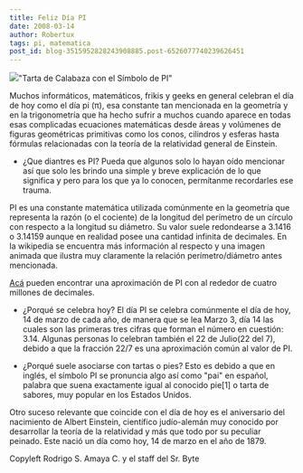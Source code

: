 ```yaml
---
title: Feliz Día PI
date: 2008-03-14
author: Robertux
tags: pi, matematica
post_id: blog-3515952828243908885.post-6526077740239626451
---
```


[![](http://bp0.blogger.com/_jH77WNrMVRA/R9mFlNxJydI/AAAAAAAAAnw/niYOdn6XY-s/s320/2190712270_b57a62e511.jpg)](http://bp0.blogger.com/_jH77WNrMVRA/R9mFlNxJydI/AAAAAAAAAnw/niYOdn6XY-s/s1600-h/2190712270_b57a62e511.jpg)"Tarta de Calabaza con el Símbolo de PI"

Muchos informáticos, matemáticos, frikis y geeks en general celebran el día de hoy como el día pi (π), esa constante tan mencionada en la geometría y en la trigonometría que ha hecho sufrir a muchos cuando aparece en todas esas complicadas ecuaciones matemáticas desde áreas y volúmenes de figuras geométricas primitivas como los conos, cilindros y esferas hasta fórmulas relacionadas con la teoría de la relatividad general de Einstein.

- ¿Que diantres es PI?
Pueda que algunos solo lo hayan oído mencionar así que solo les brindo una simple y breve explicación de lo que significa y pero para los que ya lo conocen, permítanme recordarles ese trauma.

PI es una constante matemática utilizada comúnmente en la geometría que representa la razón (o el cociente) de la longitud del perímetro de un círculo con respecto a la longitud su diámetro. Su valor suele redondearse a 3.1416 o 3.14159 aunque en realidad posee una cantidad infinita de decimales. En la wikipedia se encuentra más información al respecto y una imagen animada que ilustra muy claramente la relación perímetro/diámetro antes mencionada.

[Acá](http://zenwerx.com/pi.php) pueden encontrar una aproximación de PI con al rededor de cuatro millones de decimales.

- ¿Porqué se celebra hoy?
El día PI se celebra comúnmente el día de hoy, 14 de marzo de cada año, de manera que se lea Marzo 3, día 14 las cuales son las primeras tres cifras que forman el número en cuestión: 3.14. Algunas personas lo celebran también el 22 de Julio(22 del 7), debido a que la fracción 22/7 es una aproximación común al valor de PI.

- ¿Porqué suele asociarse con tartas o pies?
Esto es debido a que en inglés, el símbolo PI se pronuncia algo así como "pai" en español, palabra que suena exactamente igual al conocido pie[1] o tarta de sabores, muy popular en los Estados Unidos.

Otro suceso relevante que coincide con el día de hoy es el aniversario del nacimiento de Albert Einstein, científico judío-alemán muy conocido por desarrollar la teoría de la relatividad y más que todo por su peculiar peinado. Este nació un día como hoy, 14 de marzo en el año de 1879.

Copyleft Rodrigo S. Amaya C. y el staff del Sr. Byte